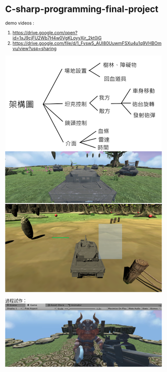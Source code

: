 # C-sharp-programming-final-project

demo videos :
1. https://drive.google.com/open?id=1xJ9cjFU2Wb7H4w0VgKLoyyXir_2kt0iG
2. https://drive.google.com/file/d/1_Fvsw5_AUI80UuwmFSXu4u1q9VHBOmvu/view?usp=sharing

![image](https://github.com/BookCatCSIE/C-sharp-programming-final-project/blob/master/pictures/1.png)
![image](https://github.com/BookCatCSIE/C-sharp-programming-final-project/blob/master/pictures/2.png)
![image](https://github.com/BookCatCSIE/C-sharp-programming-final-project/blob/master/pictures/3.png)

過程試作：
![image](https://github.com/BookCatCSIE/C-sharp-programming-final-project/blob/master/pictures/5.png)

